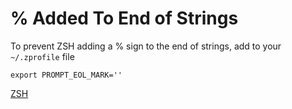 # % Added To End of Strings

To prevent ZSH adding a % sign to the end of strings, add to your `~/.zprofile` file

`export PROMPT_EOL_MARK=''`

[ZSH](ZSH.md)
